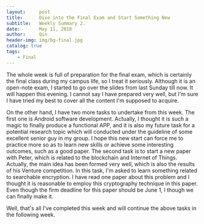 ```yaml
---
layout:     post
title:      Dive into the Final Exam and Start Something New
subtitle:   Weekly Summary 2.
date:       May 11, 2018
author:     Qin
header-img: img/bg-final.jpg
catalog: true
tags:
    - Final
---
```


The whole week is full of preparation for the final exam, which is certainly the final class during my campus life, so I treat it seriously. Although it is an open-note exam, I started to go over the slides from last Sunday till now. It will happen this evening. I cannot say I have prepared very well, but I'm sure I have tried my best to cover all the content I'm supposed to acquire.

On the other hand, I have two more tasks to undertake from this week. The first one is Android software development. Actually, I thought it is such a magic to finally produce a functional APP, and it is also my future task for a potential research topic which will conducted under the guideline of some excellent senior guy in my group. I hope this new start can force me to practice more so as to learn new skills or achieve some interesting outcomes, such as a good paper. The second task is to start a new paper with Peter, which is related to the blockchain and Internet of Things. Actually, the main idea has been formed very well, which is also the results of his Venture competition. In this task, I'm asked to learn something related to searchable encryption. I have read one paper about this problem and I thought it is reasonable to employ this cryptography technique in this paper. Even though the firm deadline for this paper should be June 1, I though we can finally make it.

Well, that's all I've completed this week and will continue the above tasks in the following week.
